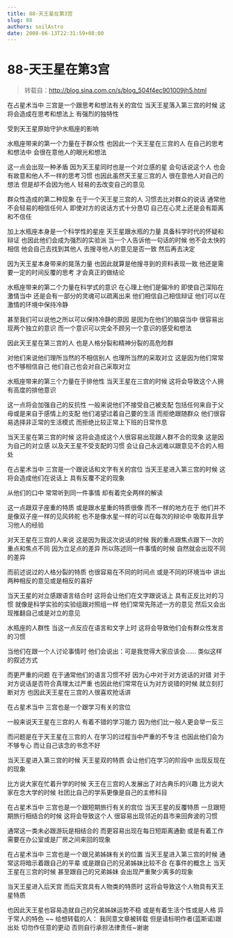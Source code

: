 ```yaml
---
title: 88-天王星在第3宫
slug: 88
authors: soilAstro
date: 2008-06-13T22:31:59+08:00
---
```

# 88-天王星在第3宫

> 转载自：http://blog.sina.com.cn/s/blog_504f4ec901009jh5.html

在占星术当中
三宫是一个跟思考和想法有关的宫位
当天王星落入第三宫的时候
这将会造成在思考和想法上
有强烈的独特性


受到天王星原始守护水瓶座的影响


水瓶座带来的第一个力量在于群众性
也因此一个天王星在三宫的人
在自己的思考和想法中
会很在意他人的眼光和想法


这一点会出现一种矛盾
因为天王星同时也是一个对立感的星
会句话说这个人
也会有故意和他人不一样的思考习惯
也因此虽然天王星三宫的人
很在意他人对自己的想法
但是却不会因为他人
轻易的去改变自己的意见


群众性造成的第二种现象
在于一个天王星三宫的人
习惯去比对群众的说话
通常他不会轻易的相信任何人
即使对方的说话方式十分恳切
自己在心灵上还是会有距离和不信任


加上水瓶座本身是一个科学性的星座
天王星跟水瓶的力量
具备科学时代的怀疑和辩证
也因此他们会成为强烈的实验派
当一个人告诉他一句话的时候
他不会太快的相信
他会自己去找到其他人
去搜寻他人的意见是否一致
然后再去决定


因为天王星本身带来的晃荡力量
也因此就算是他搜寻到的资料表现一致
他还是需要一定的时间反覆的思考
才会真正的做结论


水瓶座带来的第二个力量在科学式的意识
在心理上他们是偏冷的
即使自己深陷在激情当中
还是会有一部分的灵魂可以疏离出来
他们相信自己相信辩证
他们可以在激情的环境中保持冷静


甚至我们可以说他之所以可以保持冷静的原因
是因为在他们的脑袋当中
很容易出现两个独立的意识
而一个意识可以完全不顾另一个意识的感受和想法


因此天王星在第三宫的人
也是人格分裂和精神分裂的高危险群


对他们来说他们理所当然的不相信别人
也理所当然的采取对立
这是因为他们常常也不够相信自己
他们自己也会对自己采取对立


水瓶座带来的第三个力量在于排他性
当天王星在三宫的时候
这将会导致这个人拥有高度的排他意识


这一点将会加强自己的反抗性
一般来说他们不接受自己被支配
包括任何来自于父母或是来自于感情上的支配
他们渴望过着自己要的生活
而拒绝跟随群众
他们很容易选择非正常的生活模式
而拒绝比较正常上下班的日常作息


当天王星在第三宫的时候
这将会造成这个人很容易出现跟人群不合的现象
这是因为自己的对立感
以及天王星不受支配的习惯
会让自己永远难以跟意见不合的人相处


在占星术当中
三宫是一个跟说话和文字有关的宫位
当天王星进入第三宫的时候
这将会造成他们在说话上
具有反覆不定的现象


从他们的口中
常常听到同一件事情
却有着完全两样的解读


这一点跟双子座重的特质
或是跟水星重的特质很像
而不一样的地方在于
他们并不是像双子座一样的见风转舵
也不是像水星一样的可以在每次的辩论中
吸取并且学习他人的经验


对天王星在三宫的人来说
这是因为我这次说话的时候
我的重点跟焦点跟下一次的重点和焦点不同
因为立足点的差异
所以陈述同一件事情的时候
自然就会出现不同的差异


而前述说过的人格分裂的特质
也很容易在不同的时间点
或是不同的环境当中
讲出两种相反的意见或是相反的喜好


当天王星的对立感跟语言结合时
这将会让他们在文字跟说话上
具有正反比对的习惯
就像是科学实验的实验组跟对照组一样
他们常常先陈述一方的意见
然后又会出现推翻自己或是对立的意见


水瓶座的人群性
当这一点反应在语言和文字上时
这将会导致他们会有群众性发言的习惯


当他们在跟一个人讨论事情时
他们会说出：可是我觉得大家应该会……
类似这样的叙述方式


而更严重的问题
在于通常他们的语言习惯不好
因为心中对于对方说话的对错
对于对方说话是否符合真理太过严重
也因此他们常常在认为对方说错的时候
就立刻打断对方
也因此天王星在三宫的人很喜欢抢话讲


在占星术当中
三宫也是一个跟学习有关的宫位


一般来说天王星在三宫的人
有着不错的学习能力
因为他们比一般人更会举一反三


而问题是在于天王星在三宫的人
在学习的过程当中严重的不专注
也因此他们会为不够专心
而让自己该念的书念不好


当天王星进入第三宫的时候
天王星双的特质
会让他们在学习的阶段中
出现反现在的现象


比方说大家在忙着升学的时候
天王在三宫的人发展出了对古典乐的兴趣
比方说大家在念大学的时候
社团比自己的学系更像是自己的主修科目


在占星术当中
三宫也是一个跟短期旅行有关的宫位
当天王星的反覆特质
一旦跟短期旅行相结合的时候
这将会导致这个人
很容易出现邻近的县市来回奔波的习惯


通常这一类未必跟游玩是相结合的
而更容易出现在每日短距离通勤
或是有着工作需要在办公室或是厂房之间来回的现象


在占星术当中
三宫也是一个跟兄弟姊妹有关的位置
当天王星进入第三宫的时候
通常这将暗示着跟自己的平辈
或是跟自己的兄弟姊妹比较不合
在事件的概念上
当天王星在三宫的时候
甚至跟自己的兄弟姊妹
会出现严重聚少离多的现象


当天王星进入后天宫
而后天宫具有人物类的特质时
这将会导致这个人物具有天王星特质


也因此天王星也容易造就自己的兄弟姊妹运势不稳
或是有着生活个性或是人格
异于常人的特色
~~
给想转载的人：
我同意文章被转载
但是请标明作者(蓝斯诺)跟出处
切勿作任意的更动
否则自行承担法律责任~谢谢


  